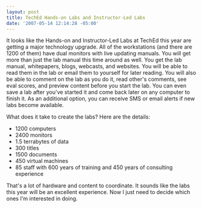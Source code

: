```yaml
---
layout: post
title: TechEd Hands-on Labs and Instructor-Led Labs
date: '2007-05-14 12:14:28 -05:00'
---
```


It looks like the Hands-on and Instructor-Led Labs at TechEd this year are getting a major technology upgrade. All of the workstations (and there are 1200 of them) have dual monitors with live updating manuals. You will get more than just the lab manual this time around as well. You get the lab manual, whitepapers, blogs, webcasts, and websites. You will be able to read them in the lab or email them to yourself for later reading. You will also be able to comment on the lab as you do it, read other's comments, see eval scores, and preview content before you start the lab. You can even save a lab after you've started it and come back later on any computer to finish it. As an additional option, you can receive SMS or email alerts if new labs become available.

What does it take to create the labs? Here are the details:

*   1200 computers
*   2400 monitors
*   1.5 terrabytes of data
*   300 titles
*   1500 documents
*   450 virtual machines
*   85 staff with 600 years of training and 450 years of consulting experience 

That's a lot of hardware and content to coordinate. It sounds like the labs this year will be an excellent experience. Now I just need to decide which ones I'm interested in doing. 

